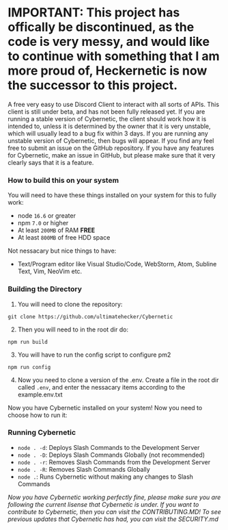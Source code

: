 # IMPORTANT: This project has offically be discontinued, as the code is very messy, and would like to continue with something that I am more proud of, Heckernetic is now the successor to this project.

A free very easy to use Discord Client to interact with all sorts of APIs. This client is still under beta, and has not been fully released yet. If you are running a stable version of Cybernetic, the client should work how it is intended to, unless it is determined by the owner that it is very unstable, which will usually lead to a bug fix within 3 days. If you are running any unstable version of Cybernetic, then bugs will appear. If you find any feel free to submit an issue on the GitHub repository. If you have any features for Cybernetic, make an issue in GitHub, but please make sure that it very clearly says that it is a feature.

### How to build this on your system

You will need to have these things installed on your system for this to fully work:

- node `16.6` or greater
- npm `7.0` or higher
- At least `200MB` of RAM **FREE**
- At least `800MB` of free HDD space

Not nessacary but nice things to have:

- Text/Program editor like Visual Studio/Code, WebStorm, Atom, Subline Text, Vim, NeoVim etc.

### Building the Directory

1. You will need to clone the repository:

```git clone https://github.com/ultimatehecker/Cybernetic```

2. Then you will need to in the root dir do:

```npm run build```

3. You will have to run the config script to configure pm2 

```npm run config```

4. Now you need to clone a version of the .env. Create a file in the root dir called `.env`, and enter the nessacary items according to the example.env.txt

Now you have Cybernetic installed on your system! Now you need to choose how to run it:

### Running Cybernetic

- `node . -d`: Deploys Slash Commands to the Development Server
- `node . -D`: Deploys Slash Commands Globally (not recommended)
- `node . -r`: Removes Slash Commands from the Development Server
- `node . -R`: Removes Slash Commands Globally 
- `node .`: Runs Cybernetic without making any changes to Slash Commands

*Now you have Cybernetic working perfectly fine, please make sure you are following the current lisense that Cybernetic is under. If you want to contribute to 
Cybernetic, then you can visit the CONTRIBUTING.MD! To see previous updates that Cybernetic has had, you can visit the SECURITY.md*
